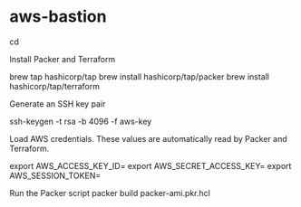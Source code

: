 # aws-bastion


cd <project directory>

Install Packer and Terraform

brew tap hashicorp/tap
brew install hashicorp/tap/packer
brew install hashicorp/tap/terraform

Generate an SSH key pair

ssh-keygen -t rsa -b 4096 -f aws-key

Load AWS credentials. These values are automatically read by Packer and Terraform.

export AWS_ACCESS_KEY_ID=<???>
export AWS_SECRET_ACCESS_KEY=<???>
export AWS_SESSION_TOKEN=<???>

Run the Packer script
packer build packer-ami.pkr.hcl

